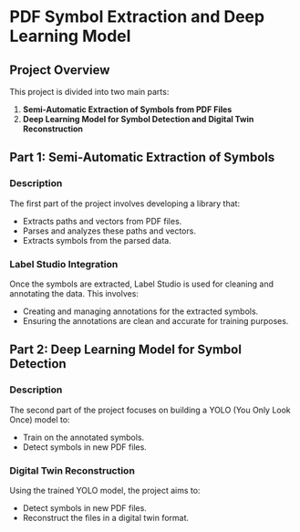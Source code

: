 # PDF Symbol Extraction and Deep Learning Model

## Project Overview

This project is divided into two main parts:

1. **Semi-Automatic Extraction of Symbols from PDF Files**
2. **Deep Learning Model for Symbol Detection and Digital Twin Reconstruction**

## Part 1: Semi-Automatic Extraction of Symbols

### Description

The first part of the project involves developing a library that:

- Extracts paths and vectors from PDF files.
- Parses and analyzes these paths and vectors.
- Extracts symbols from the parsed data.

### Label Studio Integration

Once the symbols are extracted, Label Studio is used for cleaning and annotating the data. This involves:

- Creating and managing annotations for the extracted symbols.
- Ensuring the annotations are clean and accurate for training purposes.

## Part 2: Deep Learning Model for Symbol Detection

### Description

The second part of the project focuses on building a YOLO (You Only Look Once) model to:

- Train on the annotated symbols.
- Detect symbols in new PDF files.

### Digital Twin Reconstruction

Using the trained YOLO model, the project aims to:

- Detect symbols in new PDF files.
- Reconstruct the files in a digital twin format.